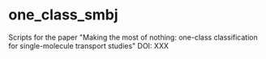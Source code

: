 # one_class_smbj
Scripts for the paper "Making the most of nothing: one-class classification for single-molecule transport studies"
DOI: XXX

